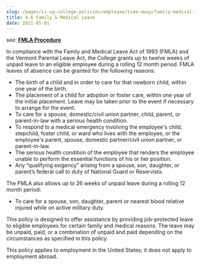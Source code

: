 ```yaml
---
slug: /pages/ii-ug-college-policies/employee/time-away/family-medical-leave
title: 4.6 Family & Medical Leave
date: 2021-05-01
---
```

_see:_ [**FMLA Procedure**](https://www.middlebury.edu/handbook/assets/family_and_medical_leave.docx)

In compliance with the Family and Medical Leave Act of 1993 (FMLA) and the Vermont Parental Leave Act, the College grants up to twelve weeks of unpaid leave to an eligible employee during a rolling 12 month period. FMLA leaves of absence can be granted for the following reasons:

*   The birth of a child and in order to care for that newborn child, within one year of the birth.
*   The placement of a child for adoption or foster care, within one year of the initial placement. Leave may be taken prior to the event if necessary to arrange for the event.
*   To care for a spouse, domestic/civil union partner, child, parent, or parent-in-law with a serious health condition.
*   To respond to a medical emergency involving the employee's child, stepchild, foster child, or ward who lives with the employee, or the employee's parent, spouse, domestic partner/civil union partner, or parent-in-law.
*   The serious health condition of the employee that renders the employee unable to perform the essential functions of his or her position.
*   Any “qualifying exigency” arising from a spouse, son, daughter, or parent’s federal call to duty of National Guard or Reservists.

The FMLA also allows up to 26 weeks of unpaid leave during a rolling 12 month period:

*   To care for a spouse, son, daughter, parent or nearest blood relative injured while on active military duty.

This policy is designed to offer assistance by providing job-protected leave to eligible employees for certain family and medical reasons. The leave may be unpaid, paid, or a combination of unpaid and paid depending on the circumstances as specified in this policy.

This policy applies to employment in the United States; it does not apply to employment abroad.
